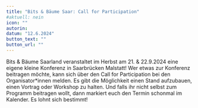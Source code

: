 ```yaml
---
title: "Bits & Bäume Saar: Call for Participation"
#aktuell: nein
icon: ""
autorin:
datum: "12.6.2024"
button_text: ""
button_url: ""
---
```

Bits & Bäume Saarland veranstaltet im Herbst am 21. & 22.9.2024 eine eigene kleine Konferenz in Saarbrücken Malstatt! Wer etwas zur Konferenz beitragen möchte, kann sich über den Call for Participation bei den Organisator*innen melden. Es gibt die Möglichkeit einen Stand aufzubauen, einen Vortrag oder Workshop zu halten. Und falls ihr nicht selbst zum Programm beitragen wollt, dann markiert euch den Termin schonmal im Kalender. Es lohnt sich bestimmt!

